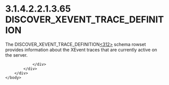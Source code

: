 <html dir="LTR" xmlns:mshelp="http://msdn.microsoft.com/mshelp" xmlns:ddue="http://ddue.schemas.microsoft.com/authoring/2003/5" xmlns:xlink="http://www.w3.org/1999/xlink" xmlns:tool="http://www.microsoft.com/tooltip">
    <head>
        <meta http-equiv="Content-Type" content="text/html; CHARSET=utf-8"></meta>
        <meta name="save" content="history"></meta>
        <title>3.1.4.2.2.1.3.65 DISCOVER_XEVENT_TRACE_DEFINITION</title>
        <xml>
            <mshelp:toctitle title="3.1.4.2.2.1.3.65 DISCOVER_XEVENT_TRACE_DEFINITION"></mshelp:toctitle>
            <mshelp:rltitle title="[MS-SSAS]: DISCOVER_XEVENT_TRACE_DEFINITION"></mshelp:rltitle>
            <mshelp:keyword index="A" term="7e74635a-51a0-4d1b-952a-672d03b9dbd4"></mshelp:keyword>
            <mshelp:attr name="DCSext.ContentType" value="open specification"></mshelp:attr>
            <mshelp:attr name="AssetID" value="7e74635a-51a0-4d1b-952a-672d03b9dbd4"></mshelp:attr>
            <mshelp:attr name="TopicType" value="kbRef"></mshelp:attr>
            <mshelp:attr name="DCSext.Title" value="[MS-SSAS]: DISCOVER_XEVENT_TRACE_DEFINITION" />
        </xml>
    </head>
    <body>
        <div id="header">
            <h1 class="heading">3.1.4.2.2.1.3.65 DISCOVER_XEVENT_TRACE_DEFINITION</h1>
        </div>
        <div id="mainSection">
            <div id="mainBody">
                <div id="allHistory" class="saveHistory"></div>
                <div id="sectionSection0" class="section" name="collapseableSection">
                    

<p>The DISCOVER_XEVENT_TRACE_DEFINITION<a id="Appendix_A_Target_312"></a><a href="b9ac4859-2662-44ca-b131-9addd8b953dc.md#Appendix_A_312" aria-label="Product behavior note 312">&lt;312&gt;</a> schema rowset provides
information about the XEvent traces that are currently active on the server.</p>


                </div>
            </div>
        </div>
    </body>
</html>